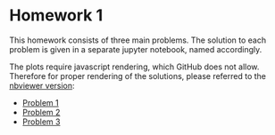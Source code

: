 # Homework 1

This homework consists of three main problems. The solution to each problem is given in a separate jupyter notebook, named accordingly.

The plots require javascript rendering, which GitHub does not allow. Therefore for proper rendering of the solutions, please referred to the [nbviewer version](http://nbviewer.jupyter.org/github/mirestrepo/NEUR2110.jl/blob/master/homework1):

* [Problem 1](http://nbviewer.jupyter.org/github/mirestrepo/NEUR2110.jl/blob/master/homework1/Problem1.ipynb)
* [Problem 2](http://nbviewer.jupyter.org/github/mirestrepo/NEUR2110.jl/blob/master/homework1/Problem2.ipynb)
* [Problem 3](http://nbviewer.jupyter.org/github/mirestrepo/NEUR2110.jl/blob/master/homework1/Problem3.ipynb)